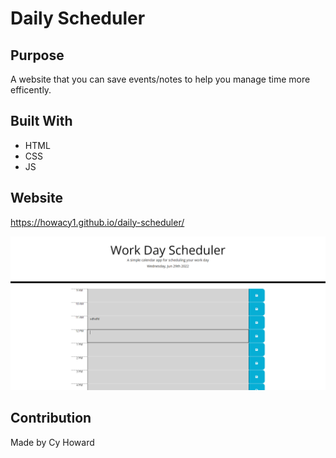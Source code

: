 # Daily Scheduler

## Purpose
A website that you can save events/notes to help you manage time more efficently.

## Built With
* HTML
* CSS
* JS

## Website
https://howacy1.github.io/daily-scheduler/

![Daily Scheduler](dailyPic.PNG)
## Contribution
Made by Cy Howard
